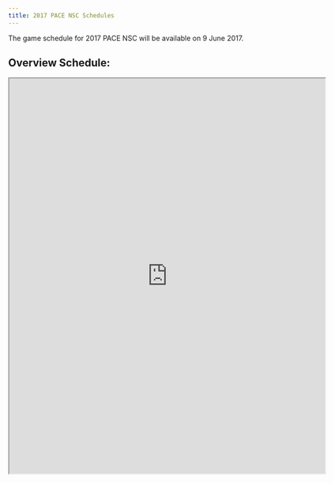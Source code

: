 ```yaml
---
title: 2017 PACE NSC Schedules
---
```


The game schedule for 2017 PACE NSC will be available on 9 June 2017.

## Overview Schedule:

<iframe src="https://drive.google.com/file/d/0BzeiFzPBJqdySmY3XzJEQ3c5OHM/preview" width="640" height="800"></iframe>


